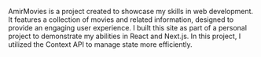 AmirMovies is a project created to showcase my skills in web development. It features a collection of movies and related information, designed to provide an engaging user experience. I built this site as part of a personal project to demonstrate my abilities in React and Next.js.
In this project, I utilized the Context API to manage state more efficiently.
